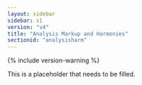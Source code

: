 ```yaml
---
layout: sidebar
sidebar: s1
version: "v4"
title: "Analysis Markup and Harmonies"
sectionid: "analysisharm"
---
```


{% include version-warning %}

This is a placeholder that needs to be filled.
